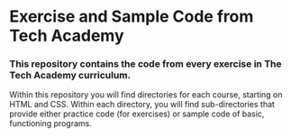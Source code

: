 # Exercise and Sample Code from Tech Academy
### This repository contains the code from every exercise in The Tech Academy curriculum.
Within this repository you will find directories for each course, starting on HTML and CSS. Within each directory, you will find sub-directories that provide either practice code (for exercises) or sample code of basic, functioning programs.
